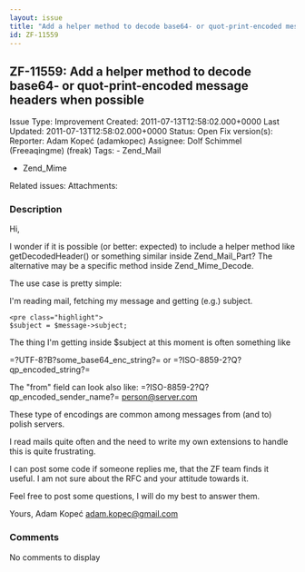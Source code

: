 ```yaml
---
layout: issue
title: "Add a helper method to decode base64- or quot-print-encoded message headers when possible"
id: ZF-11559
---
```


ZF-11559: Add a helper method to decode base64- or quot-print-encoded message headers when possible
---------------------------------------------------------------------------------------------------

 Issue Type: Improvement Created: 2011-07-13T12:58:02.000+0000 Last Updated: 2011-07-13T12:58:02.000+0000 Status: Open Fix version(s): 
 Reporter:  Adam Kopeć (adamkopec)  Assignee:  Dolf Schimmel (Freeaqingme) (freak)  Tags: - Zend\_Mail
- Zend\_Mime
 
 Related issues: 
 Attachments: 
### Description

Hi,

I wonder if it is possible (or better: expected) to include a helper method like getDecodedHeader() or something similar inside Zend\_Mail\_Part? The alternative may be a specific method inside Zend\_Mime\_Decode.

The use case is pretty simple:

I'm reading mail, fetching my message and getting (e.g.) subject.

 
    <pre class="highlight">
    $subject = $message->subject;


The thing I'm getting inside $subject at this moment is often something like

=?UTF-8?B?some\_base64\_enc\_string?= or =?ISO-8859-2?Q?qp\_encoded\_string?=

The "from" field can look also like: =?ISO-8859-2?Q?qp\_encoded\_sender\_name?= [person@server.com](mailto:person@server.com)

These type of encodings are common among messages from (and to) polish servers.

I read mails quite often and the need to write my own extensions to handle this is quite frustrating.

I can post some code if someone replies me, that the ZF team finds it useful. I am not sure about the RFC and your attitude towards it.

Feel free to post some questions, I will do my best to answer them.

Yours, Adam Kopeć [adam.kopec@gmail.com](mailto:adam.kopec@gmail.com)

 

 

### Comments

No comments to display